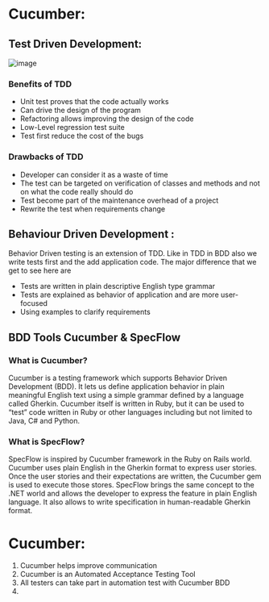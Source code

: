 # Cucumber:

## Test Driven Development: 
![image](https://github.com/user-attachments/assets/36eb49db-d619-4aad-9d35-8164a273e972)

### Benefits of TDD
- Unit test proves that the code actually works
- Can drive the design of the program
- Refactoring allows improving the design of the code
- Low-Level regression test suite
- Test first reduce the cost of the bugs
### Drawbacks of TDD
- Developer can consider it as a waste of time
- The test can be targeted on verification of classes and methods and not on what the code really should do
- Test become part of the maintenance overhead of a project
- Rewrite the test when requirements change

## Behaviour Driven Development :
Behavior Driven testing is an extension of TDD. Like in TDD in BDD also we write tests first and the add application code. The major difference that we get to see here are

- Tests are written in plain descriptive English type grammar
- Tests are explained as behavior of application and are more user-focused
- Using examples to clarify requirements


## BDD Tools Cucumber & SpecFlow

### What is Cucumber?
Cucumber is a testing framework which supports Behavior Driven Development (BDD). It lets us define application behavior in plain meaningful English text using a simple grammar defined by a language called Gherkin. Cucumber itself is written in Ruby, but it can be used to “test” code written in Ruby or other languages including but not limited to Java, C# and Python.

### What is SpecFlow?
SpecFlow is inspired by Cucumber framework in the Ruby on Rails world. Cucumber uses plain English in the Gherkin format to express user stories. Once the user stories and their expectations are written, the Cucumber gem is used to execute those stores. SpecFlow brings the same concept to the .NET world and allows the developer to express the feature in plain English language. It also allows to write specification in human-readable Gherkin format.


# Cucumber:

1. Cucumber helps improve communication
2. Cucumber is an Automated Acceptance Testing Tool
3. All testers can take part in automation test with Cucumber BDD
4. 

